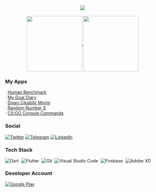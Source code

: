 <h1 align="center">
  <a href="https://git.io/typing-svg">
    <img src="https://readme-typing-svg.herokuapp.com?color=%2362D1F7&size=30&center=true&lines=Hello+There+%F0%9F%91%8B;I'm+Burak...">
  </a>
</h1>

<p align="center">
<a href="https://github.com/Burak-Baylan">
  <img height="180em" align="center" src="https://github-readme-stats.vercel.app/api?username=Burak-Baylan&show_icons=true&locale=en&theme=algolia&include_all_commits=true&count_private=true"%20alt="Burak-Baylan"/>
  <img height="180em" align="center" src="https://github-readme-stats.vercel.app/api/top-langs?username=Burak-Baylan&show_icons=true&locale=en&layout=compact&langs_count=8&theme=algolia"%20alt="Burak-Baylan"/>
</a>
</p>

### My Apps

· [Human Benchmark](https://play.google.com/store/apps/details?id=com.bluecannibal.human_benchmark&hl=tr&gl=US)  
· [My Goal Diary](https://play.google.com/store/apps/details?id=com.diary.mygoaldiary)  
· [Dışarı Çıkabilir Miyim](https://play.google.com/store/apps/details?id=com.burak.darkabilirmiyim)  
· [Random Number S](https://play.google.com/store/apps/details?id=com.burak.randomnumbers)  
· [CS:GO Console Commands](https://play.google.com/store/apps/details?id=com.cscommands.csgoconsolecommands)  

### Social
<p align="left">
<a href="https://twitter.com/BurakByln0" target="blank"><img align="center" src="https://img.shields.io/badge/Twitter-1DA1F2?style=flat&logo=twitter&logoColor=white" alt="Twitter" /></a>
<a href="https://t.me/burakbyln" target="blank"><img align="center" src="https://img.shields.io/badge/Telegram-2CA5E0?style=flat&logo=telegram&logoColor=white" alt="Telegram" /></a>
<a href="https://www.linkedin.com/in/burak-baylan-0395bb201/" target="blank"><img align="center" src="https://img.shields.io/badge/LinkedIn-0077B5?style=flat&logo=linkedin&logoColor=white" alt="LinkedIn" /></a>
</p>

### Tech Stack
![Dart](https://img.shields.io/badge/Dart-05122A?style=flat&logo=dart&logoColor=29B6F6)&nbsp;
![Flutter](https://img.shields.io/badge/Flutter-05122A?style=flat&logo=flutter&logoColor=02569B)&nbsp;
![Git](https://img.shields.io/badge/-Git-05122A?style=flat&logo=git)&nbsp;
![Visual Studio Code](https://img.shields.io/badge/-Visual%20Studio%20Code-05122A?style=flat&logo=visual-studio-code&logoColor=007ACC)&nbsp;
![Firebase](https://img.shields.io/badge/firebase-ffca28?style=flat&logo=firebase&logoColor=black)&nbsp;
![Adobe XD](https://img.shields.io/badge/Adobe%20XD-470137?style=flat&logo=Adobe%20XD&logoColor=#FF61F6)&nbsp;

### Developer Account
  <a href="https://play.google.com/store/apps/developer?id=Blue+Cannibal" target="blank"><img align="center" src="https://img.shields.io/badge/Google_Play-414141?style=flat&logo=google-play&logoColor=white" alt="Google Play" /></a>
</p>
